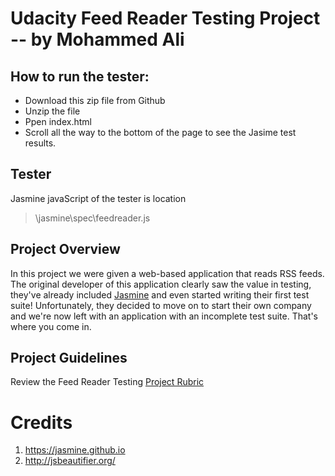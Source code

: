 # Udacity Feed Reader Testing Project -- by Mohammed Ali

## How to run the tester:

 - Download this zip file from Github
 - Unzip the file
 - Ppen index.html
 - Scroll all the way to the bottom of the page to see the Jasime test results.

## Tester
Jasmine javaScript of the tester is location
> \jasmine\spec\feedreader.js

## Project Overview

In this project we were given a web-based application that reads RSS feeds. The original developer of this application clearly saw the value in testing, they've already included [Jasmine](http://jasmine.github.io/) and even started writing their first test suite! Unfortunately, they decided to move on to start their own company and we're now left with an application with an incomplete test suite. That's where you come in.


## Project Guidelines

Review the Feed Reader Testing [Project Rubric](https://review.udacity.com/#!/projects/3442558598/rubric)

# Credits

1. https://jasmine.github.io
2. http://jsbeautifier.org/ 